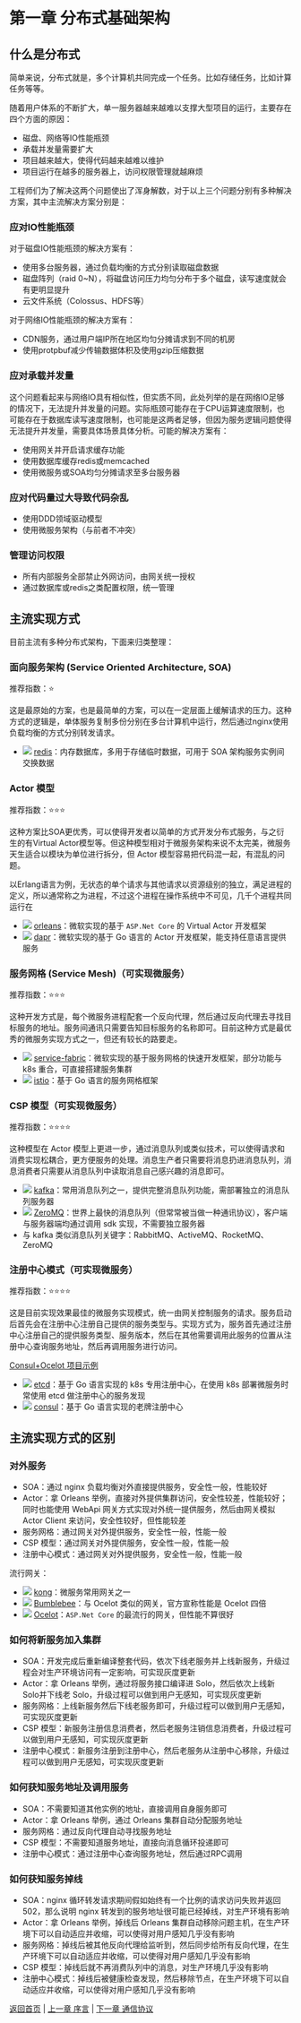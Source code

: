 # 第一章 分布式基础架构

## 什么是分布式

简单来说，分布式就是，多个计算机共同完成一个任务。比如存储任务，比如计算任务等等。

随着用户体系的不断扩大，单一服务器越来越难以支撑大型项目的运行，主要存在四个方面的原因：

* 磁盘、网络等IO性能瓶颈
* 承载并发量需要扩大
* 项目越来越大，使得代码越来越难以维护
* 项目运行在越多的服务器上，访问权限管理就越麻烦

工程师们为了解决这两个问题使出了浑身解数，对于以上三个问题分别有多种解决方案，其中主流解决方案分别是：

### 应对IO性能瓶颈

对于磁盘IO性能瓶颈的解决方案有：

* 使用多台服务器，通过负载均衡的方式分别读取磁盘数据
* 磁盘阵列（raid 0~N），将磁盘访问压力均匀分布于多个磁盘，读写速度就会有更明显提升
* 云文件系统（Colossus、HDFS等）

对于网络IO性能瓶颈的解决方案有：

* CDN服务，通过用户端IP所在地区均匀分摊请求到不同的机房
* 使用protpbuf减少传输数据体积及使用gzip压缩数据

### 应对承载并发量

这个问题看起来与网络IO具有相似性，但实质不同，此处列举的是在网络IO足够的情况下，无法提升并发量的问题。实际瓶颈可能存在于CPU运算速度限制，也可能存在于数据库读写速度限制，也可能是这两者足够，但因为服务逻辑问题使得无法提升并发量，需要具体场景具体分析。可能的解决方案有：

* 使用网关并开启请求缓存功能
* 使用数据库缓存redis或memcached
* 使用微服务或SOA均匀分摊请求至多台服务器

### 应对代码量过大导致代码杂乱

* 使用DDD领域驱动模型
* 使用微服务架构（与前者不冲突）

### 管理访问权限

* 所有内部服务全部禁止外网访问，由网关统一授权
* 通过数据库或redis之类配置权限，统一管理

## 主流实现方式

目前主流有多种分布式架构，下面来归类整理：

### 面向服务架构 (Service Oriented Architecture, SOA)

推荐指数：⭐

这是最原始的方案，也是最简单的方案，可以在一定层面上缓解请求的压力。这种方式的逻辑是，单体服务复制多份分别在多台计算机中运行，然后通过nginx使用负载均衡的方式分别转发请求。

* ![](https://img.shields.io/github/stars/antirez/redis.svg) [redis](https://github.com/antirez/redis)：内存数据库，多用于存储临时数据，可用于 SOA 架构服务实例间交换数据

### Actor 模型

推荐指数：⭐⭐⭐

这种方案比SOA更优秀，可以使得开发者以简单的方式开发分布式服务，与之衍生的有Virtual Actor模型等。但这种模型相对于微服务架构来说不太完美，微服务天生适合以模块为单位进行拆分，但 Actor 模型容易把代码混一起，有混乱的问题。

以Erlang语言为例，无状态的单个请求与其他请求以资源级别的独立，满足进程的定义，所以通常称之为进程，不过这个进程在操作系统中不可见，几千个进程共同运行在

* ![](https://img.shields.io/github/stars/dotnet/orleans.svg) [orleans](https://github.com/dotnet/orleans)：微软实现的基于 `ASP.Net Core` 的 Virtual Actor 开发框架
* ![](https://img.shields.io/github/stars/dapr/dapr.svg) [dapr](https://github.com/dapr/dapr)：微软实现的基于 Go 语言的 Actor 开发框架，能支持任意语言提供服务

### 服务网格 (Service Mesh)（可实现微服务）

推荐指数：⭐⭐⭐

这种开发方式是，每个微服务进程配套一个反向代理，然后通过反向代理去寻找目标服务的地址。服务间通讯只需要告知目标服务的名称即可。目前这种方式是最优秀的微服务实现方式之一，但还有较长的路要走。

* ![](https://img.shields.io/github/stars/microsoft/service-fabric.svg) [service-fabric](https://github.com/microsoft/service-fabric)：微软实现的基于服务网格的快速开发框架，部分功能与 k8s 重合，可直接搭建服务集群
* ![](https://img.shields.io/github/stars/istio/istio.svg) [istio](https://github.com/istio/istio)：基于 Go 语言的服务网格框架

### CSP 模型（可实现微服务）

推荐指数：⭐⭐⭐⭐

这种模型在 Actor 模型上更进一步，通过消息队列或类似技术，可以使得请求和消费实现松耦合，更方便服务的处理。消息生产者只需要将消息扔进消息队列，消息消费者只需要从消息队列中读取消息自己感兴趣的消息即可。

* ![](https://img.shields.io/github/stars/apache/kafka.svg) [kafka](https://github.com/apache/kafka)：常用消息队列之一，提供完整消息队列功能，需部署独立的消息队列服务器
* ![](https://img.shields.io/github/stars/zeromq/netmq.svg) [ZeroMQ](https://github.com/zeromq/netmq)：世界上最快的消息队列（但常常被当做一种通讯协议），客户端与服务器端均通过调用 sdk 实现，不需要独立服务器
* 与 kafka 类似消息队列关键字：RabbitMQ、ActiveMQ、RocketMQ、ZeroMQ

### 注册中心模式（可实现微服务）

推荐指数：⭐⭐⭐⭐

这是目前实现效果最佳的微服务实现模式，统一由网关控制服务的请求。服务启动后首先会在注册中心注册自己提供的服务类型与。实现方式为，服务首先通过注册中心注册自己的提供服务类型、服务版本，然后在其他需要调用此服务的位置从注册中心查询服务地址，然后再调用服务进行访问。

[Consul+Ocelot 项目示例](../projects/Example00.Consul_Ocelot/README.md)

* ![](https://img.shields.io/github/stars/etcd-io/etcd.svg) [etcd](https://github.com/etcd-io/etcd)：基于 Go 语言实现的 k8s 专用注册中心，在使用 k8s 部署微服务时常使用 etcd 做注册中心的服务发现
* ![](https://img.shields.io/github/stars/hashicorp/consul.svg) [consul](https://github.com/hashicorp/consul)：基于 Go 语言实现的老牌注册中心

## 主流实现方式的区别

### 对外服务

* SOA：通过 nginx 负载均衡对外直接提供服务，安全性一般，性能较好
* Actor：拿 Orleans 举例，直接对外提供集群访问，安全性较差，性能较好；同时也能使用 WebApi 网关方式实现对外统一提供服务，然后由网关模拟 Actor Client 来访问，安全性较好，但性能较差
* 服务网格：通过网关对外提供服务，安全性一般，性能一般
* CSP 模型：通过网关对外提供服务，安全性一般，性能一般
* 注册中心模式：通过网关对外提供服务，安全性一般，性能一般

流行网关：

* ![](https://img.shields.io/github/stars/Kong/kong.svg) [kong](https://github.com/Kong/kong)：微服务常用网关之一
* ![](https://img.shields.io/github/stars/IKende/Bumblebee.svg) [Bumblebee](https://github.com/IKende/Bumblebee)：与 Ocelot 类似的网关，官方宣称性能是 Ocelot 四倍
* ![](https://img.shields.io/github/stars/ThreeMammals/Ocelot.svg) [Ocelot](https://github.com/ThreeMammals/Ocelot)：`ASP.Net Core` 的最流行的网关，但性能不算很好

### 如何将新服务加入集群

* SOA：开发完成后重新编译整套代码，依次下线老服务并上线新服务，升级过程会对生产环境访问有一定影响，可实现灰度更新
* Actor：拿 Orleans 举例，通过将服务接口编译进 Solo，然后依次上线新 Solo并下线老 Solo，升级过程可以做到用户无感知，可实现灰度更新
* 服务网格：上线新服务然后下线老服务即可，升级过程可以做到用户无感知，可实现灰度更新
* CSP 模型：新服务注册信息消费者，然后老服务注销信息消费者，升级过程可以做到用户无感知，可实现灰度更新
* 注册中心模式：新服务注册到注册中心，然后老服务从注册中心移除，升级过程可以做到用户无感知，可实现灰度更新

### 如何获知服务地址及调用服务

* SOA：不需要知道其他实例的地址，直接调用自身服务即可
* Actor：拿 Orleans 举例，通过 Orleans 集群自动分配服务地址
* 服务网格：通过反向代理自动寻找服务地址
* CSP 模型：不需要知道服务地址，直接向消息循环投递即可
* 注册中心模式：通过注册中心查询服务地址，然后通过RPC调用

### 如何获知服务掉线

* SOA：nginx 循环转发请求期间假如始终有一个比例的请求访问失败并返回502，那么说明 nginx 转发到的服务地址很可能已经掉线，对生产环境有影响
* Actor：拿 Orleans 举例，掉线后 Orleans 集群自动移除问题主机，在生产环境下可以自动适应并收缩，可以使得对用户感知几乎没有影响
* 服务网格：掉线后被其他反向代理给监听到，然后同步给所有反向代理，在生产环境下可以自动适应并收缩，可以使得对用户感知几乎没有影响
* CSP 模型：掉线后就不再消费队列中的消息，对生产环境几乎没有影响
* 注册中心模式：掉线后被健康检查发现，然后移除节点，在生产环境下可以自动适应并收缩，可以使得对用户感知几乎没有影响

[返回首页](../README.md) | [上一章 序言](./00_startup.md) | [下一章 通信协议](./02_protocol.md)

